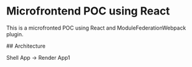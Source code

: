 # Microfrontend POC using React

This is a microfronted POC using React and ModuleFederationWebpack plugin.

## Architecture

Shell App -> Render App1